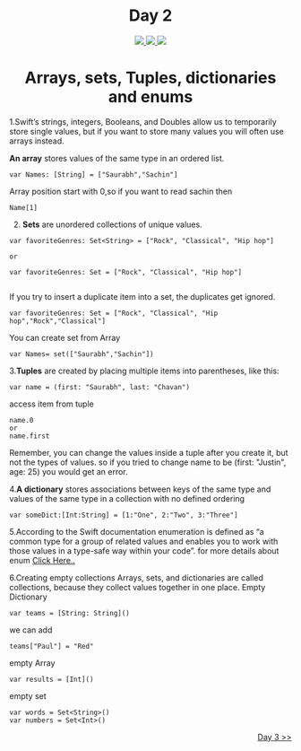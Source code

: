 <div align='center'>
    <h1>Day 2</h1> 
    <a class="header-badge" target="_blank" href="https://www.linkedin.com/in/saurabhmchavan/">
          <img src="https://img.shields.io/badge/style--5eba00.svg?label=LinkedIn&logo=linkedin&style=social">
    </a>   
    <a class="header-badge" target="_blank" href="https://twitter.com/100rabhcsmc">
          <img src="https://img.shields.io/badge/style--5eba00.svg?label=twitter&logo=twitter&style=social">
    </a>
    <a class="header-badge" target="_blank" href="https://instagram.com/100rabhch">
          <img src="https://img.shields.io/badge/style--5eba00.svg?label=instagram&logo=instagram&style=social">
    </a>
 </div>

<div align='center'>
    <h1>Arrays, sets, Tuples, dictionaries and enums</h1> 
</div>

1.Swift’s strings, integers, Booleans, and Doubles allow us to temporarily store single values, but if you want to store many values you will often use arrays instead.

**An array** stores values of the same type in an ordered list.

```
var Names: [String] = ["Saurabh","Sachin"]
```

Array position start with 0,so if you want to read sachin then

```
Name[1]
```

2. **Sets** are unordered collections of unique values.

```
var favoriteGenres: Set<String> = ["Rock", "Classical", "Hip hop"]

or

var favoriteGenres: Set = ["Rock", "Classical", "Hip hop"]


```

If you try to insert a duplicate item into a set, the duplicates get ignored.

```
var favoriteGenres: Set = ["Rock", "Classical", "Hip hop","Rock","Classical"]
```

You can create set from Array

```
var Names= set(["Saurabh","Sachin"])
```

3.**Tuples** are created by placing multiple items into parentheses, like this:

```
var name = (first: "Saurabh", last: "Chavan")

```

access item from tuple

```
name.0
or
name.first
```

Remember, you can change the values inside a tuple after you create it, but not the types of values. so if you tried to change name to be (first: "Justin", age: 25) you would get an error.

4.**A dictionary** stores associations between keys of the same type and values of the same type in a collection with no defined ordering

```
var someDict:[Int:String] = [1:"One", 2:"Two", 3:"Three"]
```

5.According to the Swift documentation enumeration is defined as “a common type for a group of related values and enables you to work with those values in a type-safe way within your code”.
for more details about enum [Click Here..](https://codewithchris.com/swift-enum/)

6.Creating empty collections
Arrays, sets, and dictionaries are called collections, because they collect values together in one place.
Empty Dictionary

```
var teams = [String: String]()
```

we can add

```
teams["Paul"] = "Red"
```

empty Array

```
var results = [Int]()
```

empty set

```
var words = Set<String>()
var numbers = Set<Int>()
```

<div align="right">
    <a href="https://github.com/100rabhcsmc/100DaysOfSwift/tree/main/Day3">
          Day 3 >>
    </a>
 </div>
